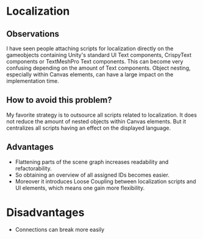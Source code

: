 # Localization

## Observations
I have seen people attaching scripts for localization directly on the gameobjects containing Unity's standard UI Text components,
CrispyText components or TextMeshPro Text components. This can become very confusing depending on the amount of Text components.
Object nesting, especially within Canvas elements, can have a large impact on the implementation time.

## How to avoid this problem?
My favorite strategy is to outsource all scripts related to localization. It does not reduce the amount of nested objects within
Canvas elements. But it centralizes all scripts having an effect on the displayed language.

## Advantages
+ Flattening parts of the scene graph increases readability and refactorability. 
+ So obtaining an overview of all assigned IDs becomes easier.
+ Moreover it introduces Loose Coupling between localization scripts and UI elements, which means one gain more flexibility.

# Disadvantages
- Connections can break more easily

